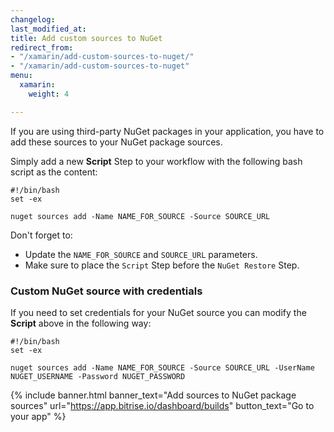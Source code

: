```yaml
---
changelog:
last_modified_at:
title: Add custom sources to NuGet
redirect_from:
- "/xamarin/add-custom-sources-to-nuget/"
- "/xamarin/add-custom-sources-to-nuget"
menu:
  xamarin:
    weight: 4

---
```

If you are using third-party NuGet packages in your application, you have to add these sources to your NuGet package sources.

Simply add a new **Script** Step to your workflow with the following bash script as the content:

    #!/bin/bash
    set -ex
    
    nuget sources add -Name NAME_FOR_SOURCE -Source SOURCE_URL

Don't forget to:

* Update the `NAME_FOR_SOURCE` and `SOURCE_URL` parameters.
* Make sure to place the `Script` Step before the `NuGet Restore` Step.

### Custom NuGet source with credentials

If you need to set credentials for your NuGet source you can modify the **Script** above in the following way:

    #!/bin/bash
    set -ex
    
    nuget sources add -Name NAME_FOR_SOURCE -Source SOURCE_URL -UserName NUGET_USERNAME -Password NUGET_PASSWORD

{% include banner.html banner_text="Add sources to NuGet package sources" url="https://app.bitrise.io/dashboard/builds" button_text="Go to your app" %}
